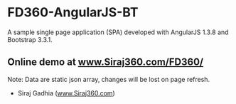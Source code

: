 FD360-AngularJS-BT
==================

A sample single page application (SPA) developed with AngularJS 1.3.8 and Bootstrap 3.3.1.

Online demo at www.Siraj360.com/FD360/
--------------------------------------

Note: Data are static json array, changes will be lost on page refresh.
- Siraj Gadhia (www.Siraj360.com)
